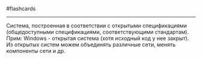 #flashcards
***
Система, построенная в соответствии с открытыми спецификациями (общедоступными спецификациями, соответствующими стандартам).
Прим: Windows - открытая система (хотя исходный код у нее закрыт).
Из открытых систем можем объединять различные сети, менять компоненты сети и др.
<!--SR:!2025-09-25,4,270-->